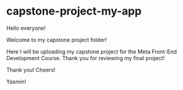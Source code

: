 # capstone-project-my-app
Hello everyone!

Welcome to my capstone project folder!

Here I will be uploading my capstone project for the Meta Front-End Development Course.
Thank you for reviewing my final project!

Thank you!
Cheers!

Yasmin! 
